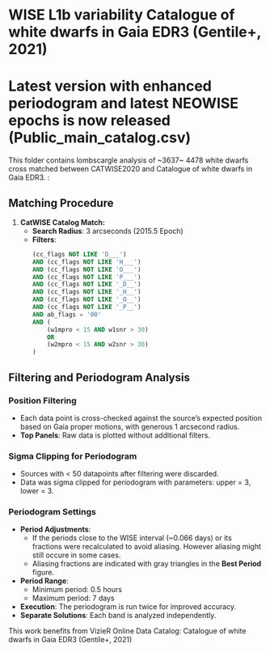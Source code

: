 # WISE L1b variability Catalogue of white dwarfs in Gaia EDR3 (Gentile+, 2021)

# Latest version with enhanced periodogram and latest NEOWISE epochs is now released (Public_main_catalog.csv)

This folder contains lombscargle analysis of ~3637~ 4478 white dwarfs cross matched between CATWISE2020 and Catalogue of white dwarfs in Gaia EDR3.
:

## Matching Procedure
1. **CatWISE Catalog Match:**
   - **Search Radius**: 3 arcseconds (2015.5 Epoch)
   - **Filters**:
     ```sql
     (cc_flags NOT LIKE 'D___')
     AND (cc_flags NOT LIKE 'H___')
     AND (cc_flags NOT LIKE 'O___')
     AND (cc_flags NOT LIKE 'P___')
     AND (cc_flags NOT LIKE '_D__')
     AND (cc_flags NOT LIKE '_H__')
     AND (cc_flags NOT LIKE '_O__')
     AND (cc_flags NOT LIKE '_P__')
     AND ab_flags = '00'
     AND (
         (w1mpro < 15 AND w1snr > 30)
         OR
         (w2mpro < 15 AND w2snr > 30)
     )
     ```

## Filtering and Periodogram Analysis

### Position Filtering
- Each data point is cross-checked against the source’s expected position based on Gaia proper motions, with generous 1 arcsecond radius.
- **Top Panels**: Raw data is plotted without additional filters.

### Sigma Clipping for Periodogram
- Sources with < 50 datapoints after filtering were discarded. 
- Data was sigma clipped for periodogram with parameters: upper = 3, lower = 3.

### Periodogram Settings
- **Period Adjustments**:
  - If the periods close to the WISE interval (~0.066 days) or its fractions were recalculated to avoid aliasing. However aliasing might still occure in some cases.
  - Aliasing fractions are indicated with gray triangles in the **Best Period** figure.
- **Period Range**:
  - Minimum period: 0.5 hours
  - Maximum period: 7 days
- **Execution**: The periodogram is run twice for improved accuracy.
- **Separate Solutions**: Each band is analyzed independently.


This work benefits from VizieR Online Data Catalog: Catalogue of white dwarfs in Gaia EDR3 (Gentile+, 2021)
